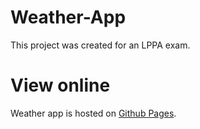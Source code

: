 # Weather-App
This project was created for an LPPA exam.

# View online
Weather app is hosted on [Github Pages](https://julianabearzi.github.io/weather-app/).